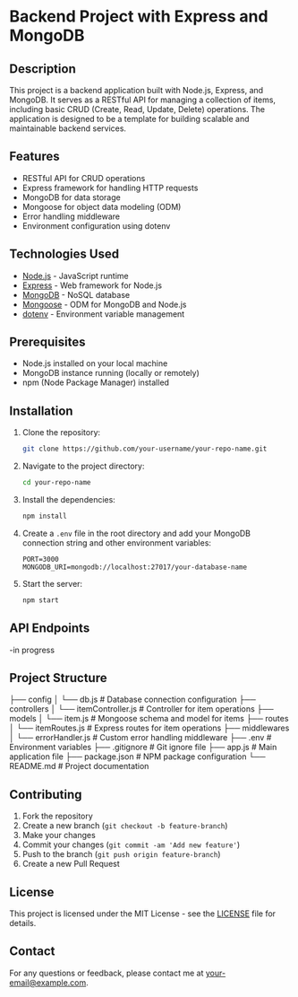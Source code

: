 # Backend Project with Express and MongoDB

## Description

This project is a backend application built with Node.js, Express, and MongoDB. It serves as a RESTful API for managing a collection of items, including basic CRUD (Create, Read, Update, Delete) operations. The application is designed to be a template for building scalable and maintainable backend services.

## Features

- RESTful API for CRUD operations
- Express framework for handling HTTP requests
- MongoDB for data storage
- Mongoose for object data modeling (ODM)
- Error handling middleware
- Environment configuration using dotenv

## Technologies Used

- [Node.js](https://nodejs.org/) - JavaScript runtime
- [Express](https://expressjs.com/) - Web framework for Node.js
- [MongoDB](https://www.mongodb.com/) - NoSQL database
- [Mongoose](https://mongoosejs.com/) - ODM for MongoDB and Node.js
- [dotenv](https://github.com/motdotla/dotenv) - Environment variable management

## Prerequisites

- Node.js installed on your local machine
- MongoDB instance running (locally or remotely)
- npm (Node Package Manager) installed

## Installation

1. Clone the repository:
    ```bash
    git clone https://github.com/your-username/your-repo-name.git
    ```

2. Navigate to the project directory:
    ```bash
    cd your-repo-name
    ```

3. Install the dependencies:
    ```bash
    npm install
    ```

4. Create a `.env` file in the root directory and add your MongoDB connection string and other environment variables:
    ```env
    PORT=3000
    MONGODB_URI=mongodb://localhost:27017/your-database-name
    ```

5. Start the server:
    ```bash
    npm start
    ```

## API Endpoints

-in progress

## Project Structure

├── config
│ └── db.js # Database connection configuration
├── controllers
│ └── itemController.js # Controller for item operations
├── models
│ └── item.js # Mongoose schema and model for items
├── routes
│ └── itemRoutes.js # Express routes for item operations
├── middlewares
│ └── errorHandler.js # Custom error handling middleware
├── .env # Environment variables
├── .gitignore # Git ignore file
├── app.js # Main application file
├── package.json # NPM package configuration
└── README.md # Project documentation


## Contributing

1. Fork the repository
2. Create a new branch (`git checkout -b feature-branch`)
3. Make your changes
4. Commit your changes (`git commit -am 'Add new feature'`)
5. Push to the branch (`git push origin feature-branch`)
6. Create a new Pull Request

## License

This project is licensed under the MIT License - see the [LICENSE](LICENSE) file for details.

## Contact

For any questions or feedback, please contact me at [your-email@example.com](mailto:your-email@example.com).
